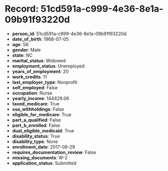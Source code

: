 # Record: 51cd591a-c999-4e36-8e1a-09b91f93220d

- **person_id**: 51cd591a-c999-4e36-8e1a-09b91f93220d
- **date_of_birth**: 1968-07-05
- **age**: 56
- **gender**: Male
- **state**: NC
- **marital_status**: Widowed
- **employment_status**: Unemployed
- **years_of_employment**: 20
- **work_credits**: 11
- **last_employer_type**: Nonprofit
- **self_employed**: False
- **occupation**: Nurse
- **yearly_income**: 144429.06
- **taxed_medicare**: True
- **ssa_withholdings**: False
- **eligible_for_medicare**: True
- **part_a_qualified**: False
- **part_b_enrolled**: False
- **dual_eligible_medicaid**: True
- **disability_status**: True
- **disability_type**: None
- **enrollment_date**: 2017-08-29
- **requires_documentation_review**: False
- **missing_documents**: W-2
- **application_status**: Submitted